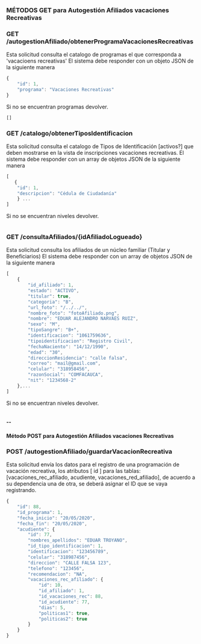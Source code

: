 ### MÉTODOS GET para Autogestión Afiliados vacaciones Recreativas

### GET /autogestionAfiliado/obtenerProgramaVacacionesRecreativas

Esta solicitud consulta el catalogo de programas el que corresponda a 'vacacioens recreativas'
El sistema debe responder con un objeto JSON de la siguiente manera

```Javascript
{
    "id": 1,
    "programa": "Vacaciones Recreativas"
}

```

Si no se encuentran programas devolver.

```Javascript
[]
```

### GET /catalogo/obtenerTiposIdentificacion

Esta solicitud consulta el catalogo de Tipos de Identificación [activos?] que
deben mostrarse en la vista de inscripciones vacaciones recreativas.
El sistema debe responder con un array de objetos JSON de la siguiente manera

```Javascript
[
   {
    "id": 1,
    "descripcion": "Cédula de Ciudadanía"
    } ...
]
```

Si no se encuentran niveles devolver.

```Javascript[]

```

### GET /consultaAfiliados/{idAfiliadoLogueado}

Esta solicitud consulta los afiliados de un núcleo familiar (Titular y Beneficiarios)
El sistema debe responder con un array de objetos JSON de la siguiente manera

```Javascript
[
    {
        "id_afiliado": 1,
        "estado": "ACTIVO",
        "titular": true,
        "categoria": "B",
        "url_foto": "/../../",
        "nombre_foto": "fotoAfiliado.png",
        "nombre": "EDUAR ALEJANDRO NARVAES RUIZ",
        "sexo": "M",
        "tipoSangre": "B+",
        "identificacion": "1061759636",
        "tipoidentificacion": "Registro Civil",
        "fechaNaciento": "14/12/1990",
        "edad": "30",
        "direccionResidencia": "calle falsa",
        "correo": "mail@gmail.com",
        "celular": "318958456",
        "razonSocial": "COMFACAUCA",
        "nit": "1234568-2"
    },...
]
```

Si no se encuentran niveles devolver.

```Javascript[]

```

#### --

#### Método POST  para Autogestión Afiliados vacaciones Recreativas

### POST /autogestionAfiliado/guardarVacacionRecreativa

Esta solicitud envía los datos para el registro de una programación de vacación recreativa,
los atributos [ id ] para las tablas:
[vacaciones_rec_afiliado, acudiente, vacaciones_red_afiliado],
de acuerdo a su dependencia una de otra, se deberá asignar el ID que se vaya registrando.

```Javascript
{
    "id": 88,
    "id_programa": 1,
    "fecha_inicio": "20/05/2020",
    "fecha_fin": "20/05/2020",
    "acudiente": {
        "id": 77,
        "nombres_apellidos": "EDUAR TROYANO",
        "id_tipo_identificacion": 1,
        "identificacion": "123456789",
        "celular": "318987456",
        "direccion": "CALLE FALSA 123",
        "telefono": "123456",
        "recomendacion": "NA",
        "vacaciones_rec_afiliado": {
            "id": 10,
            "id_afiliado": 1,
            "id_vacaciones_rec": 88,
            "id_acudiente": 77,
            "dias": 5,
            "politicas1": true,
            "politicas2": true
        }
    }
}
```
